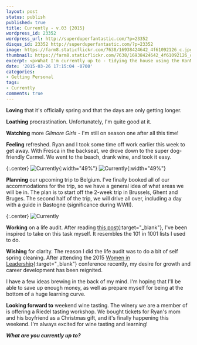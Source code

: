 ```yaml
---
layout: post
status: publish
published: true
title: Currently - v.03 {2015}
wordpress_id: 23352
wordpress_url: http://superduperfantastic.com/?p=23352
disqus_id: 23352 http://superduperfantastic.com/?p=23352
image: https://farm8.staticflickr.com/7638/16938424642_4f61092126_c.jpg
thumbnail: https://farm8.staticflickr.com/7638/16938424642_4f61092126_q.jpg
excerpt: <p>What I'm currently up to - tidying the house using the KonMari method, working out via Pop Physique and ClassPass and wishing for more hours of sleep.</p>
date: '2015-03-26 17:15:04 -0700'
categories:
- Getting Personal
tags: 
- Currently
comments: true
---
```

**Loving** that it's officially spring and that the days are only getting longer.

**Loathing** procrastination. Unfortunately, I'm quite good at it.

**Watching** more _Gilmore Girls_ - I'm still on season one after all this time!

**Feeling** refreshed. Ryan and I took some time off work earlier this week to get away. With Fresca in the backseat, we drove down to the super dog-friendly Carmel. We went to the beach, drank wine, and took it easy.

{:.center}
![Currently](https://farm8.staticflickr.com/7638/16938424642_4f61092126.jpg){:width="49%"} ![Currently](https://farm9.staticflickr.com/8684/16938778021_84f2aa4be0.jpg){:width="49%"}

**Planning** our upcoming trip to Belgium. I've finally booked all of our accommodations for the trip, so we have a general idea of what areas we will be in. The plan is to start off the 2-week trip in Brussels, Ghent and Bruges. The second half of the trip, we will drive all over, including a day with a guide in Bastogne (significance during WWII).

{:.center}
![Currently](https://farm8.staticflickr.com/7603/16732418207_996053850a_c.jpg)

**Working** on a life audit. After reading [this post](https://medium.com/@xsvengoechea/how-and-why-to-do-a-life-audit-1d8bfbe1798){:target="_blank"}, I've been inspired to take on this task myself. It resembles the 101 in 1001 lists I used to do.

**Wishing** for clarity. The reason I did the life audit was to do a bit of self spring cleaning. After attending the 2015 [Women in Leadership](http://www.wilconference.org/ "Women in Leadership Conference"){:target="_blank"} conference recently, my desire for growth and career development has been reignited.

I have a few ideas brewing in the back of my mind. I'm hoping that I'll be able to save up enough money, as well as prepare myself for being at the bottom of a huge learning curve.

**Looking forward to** weekend wine tasting. The winery we are a member of is offering a Riedel tasting workshop. We bought tickets for Ryan's mom and his boyfriend as a Christmas gift, and it's finally happening this weekend. I'm always excited for wine tasting and learning!

_**What are you currently up to?**_
